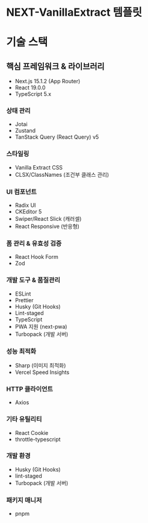 # NEXT-VanillaExtract 템플릿

# 기술 스택

## 핵심 프레임워크 & 라이브러리
- Next.js 15.1.2 (App Router)
- React 19.0.0
- TypeScript 5.x

### 상태 관리
- Jotai
- Zustand
- TanStack Query (React Query) v5

### 스타일링
- Vanilla Extract CSS
- CLSX/ClassNames (조건부 클래스 관리)

### UI 컴포넌트
- Radix UI
- CKEditor 5
- Swiper/React Slick (캐러셀)
- React Responsive (반응형)

### 폼 관리 & 유효성 검증
- React Hook Form
- Zod

### 개발 도구 & 품질관리
- ESLint
- Prettier
- Husky (Git Hooks)
- Lint-staged
- TypeScript
- PWA 지원 (next-pwa)
- Turbopack (개발 서버)

### 성능 최적화
- Sharp (이미지 최적화)
- Vercel Speed Insights

### HTTP 클라이언트
- Axios

### 기타 유틸리티
- React Cookie
- throttle-typescript

### 개발 환경
- Husky (Git Hooks)
- lint-staged
- Turbopack (개발 서버)

### 패키지 매니저
- pnpm


